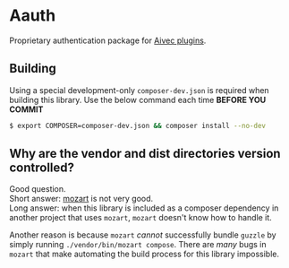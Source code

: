 # Aauth
Proprietary authentication package for [Aivec plugins](aivec.co.jp/plugin).

## Building
Using a special development-only `composer-dev.json` is required when building this library. Use the below command each time **BEFORE YOU COMMIT**
```bash
$ export COMPOSER=composer-dev.json && composer install --no-dev
```

## Why are the vendor and dist directories version controlled?
Good question.<br>
Short answer: [mozart](github.com/coenjacobs/mozart) is not very good.<br>
Long answer: when this library is included as a composer dependency in another project that uses `mozart`, `mozart` doesn't know how to handle it.<br>

Another reason is because `mozart` *cannot* successfully bundle `guzzle` by simply running `./vendor/bin/mozart compose`. There are *many* bugs in `mozart` that make automating the build process for this library impossible.